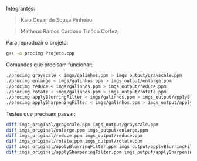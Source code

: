 Integrantes:

> Kaio Cesar de Sousa Pinheiro

> Matheus Ramos Cardoso Tinôco Cortez;

Para reproduzir o projeto:

```bash 
g++ -o procimg Projeto.cpp
```


Comandos que precisam funcionar:

```bash 
./procimg grayscale < imgs/galinhos.ppm > imgs_output/grayscale.ppm
./procimg enlarge < imgs/galinhos.ppm > imgs_output/enlarge.ppm
./procimg reduce < imgs/galinhos.ppm > imgs_output/reduce.ppm
./procimg rotate < imgs/galinhos.ppm > imgs_output/rotate.ppm
./procimg applyBlurringFilter < imgs/galinhos.ppm > imgs_output/applyBlurringFilter.ppm
./procimg applySharpeningFilter < imgs/galinhos.ppm > imgs_output/applySharpeningFilter.ppm
```


Testes que precisam passar:

```bash
diff imgs_original/grayscale.ppm imgs_output/grayscale.ppm
diff imgs_original/enlarge.ppm imgs_output/enlarge.ppm
diff imgs_original/reduce.ppm imgs_output/reduce.ppm
diff imgs_original/rotate.ppm imgs_output/rotate.ppm
diff imgs_original/applyBlurringFilter.ppm imgs_output/applyBlurringFilter.ppm
diff imgs_original/applySharpeningFilter.ppm imgs_output/applySharpeningFilter.ppm
```
